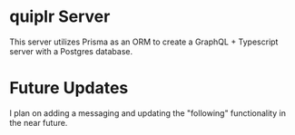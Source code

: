 # quiplr Server

This server utilizes Prisma as an ORM to create a GraphQL + Typescript server with a Postgres database.

# Future Updates 

I plan on adding a messaging and updating the "following" functionality in the near future. 
